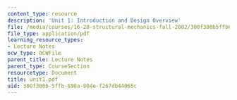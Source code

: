 ```yaml
---
content_type: resource
description: 'Unit 1: Introduction and Design Overview'
file: /media/courses/16-20-structural-mechanics-fall-2002/300f300b5ffb690a004ef267db44065c_unit1.pdf
file_type: application/pdf
learning_resource_types:
- Lecture Notes
ocw_type: OCWFile
parent_title: Lecture Notes
parent_type: CourseSection
resourcetype: Document
title: unit1.pdf
uid: 300f300b-5ffb-690a-004e-f267db44065c
---
```

